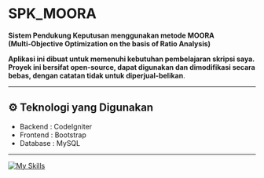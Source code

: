 # SPK_MOORA

**Sistem Pendukung Keputusan menggunakan metode MOORA (Multi‑Objective Optimization on the basis of Ratio Analysis)**

**Aplikasi ini dibuat untuk memenuhi kebutuhan pembelajaran skripsi saya. Proyek ini bersifat open-source, dapat digunakan dan dimodifikasi secara bebas, dengan catatan tidak untuk diperjual-belikan**.

---

## ⚙️ Teknologi yang Digunakan
- Backend : CodeIgniter
- Frontend : Bootstrap
- Database : MySQL
---
[![My Skills](https://skillicons.dev/icons?i=js,html,css,codeigniter,bootstrap&perline=3)](https://skillicons.dev)

